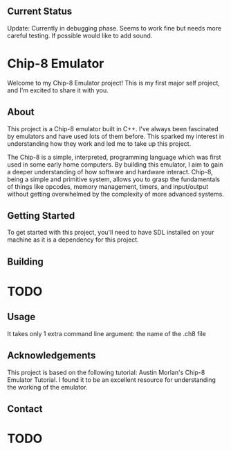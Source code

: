 ## Current Status

Update: Currently in debugging phase. Seems to work fine but needs more careful testing. If possible would like to add sound. 

# Chip-8 Emulator

Welcome to my Chip-8 Emulator project! This is my first major self project, and I'm excited to share it with you.

## About

This project is a Chip-8 emulator built in C++. I've always been fascinated by emulators and have used lots of them before. This sparked my interest in understanding how they work and led me to take up this project.

The Chip-8 is a simple, interpreted, programming language which was first used in some early home computers. By building this emulator, I aim to gain a deeper understanding of how software and hardware interact. Chip-8, being a simple and primitive system, allows you to grasp the fundamentals of things like opcodes, memory management, timers, and input/output without getting overwhelmed by the complexity of more advanced systems.

## Getting Started

To get started with this project, you'll need to have SDL installed on your machine as it is a dependency for this project.

## Building

# TODO

## Usage

It takes only 1 extra command line argument: the name of the .ch8 file 

## Acknowledgements

This project is based on the following tutorial: Austin Morlan's Chip-8 Emulator Tutorial. I found it to be an excellent resource for understanding the working of the emulator.

## Contact

# TODO